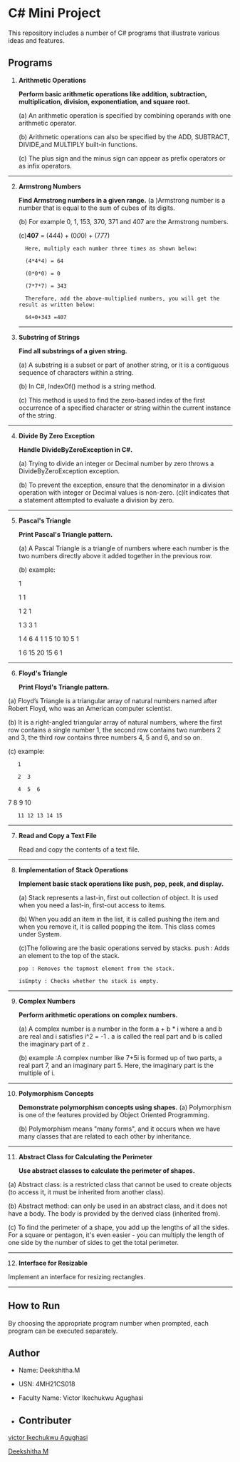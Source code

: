 # C# Mini Project

This repository includes a number of C# programs that illustrate various ideas and features.

## Programs

1. **Arithmetic Operations**

    **Perform basic arithmetic operations like addition, subtraction, multiplication, division, exponentiation, and square root.**

   (a) An arithmetic operation is specified by combining operands with one arithmetic operator.
   
   (b) Arithmetic operations can also be specified by the ADD, SUBTRACT, DIVIDE,and MULTIPLY built-in functions.
   
   (c) The plus sign and the minus sign can appear as prefix operators or as infix operators.
   
   
 ********************************************************************************************************************************************
 
2. **Armstrong Numbers**
   
    **Find Armstrong numbers in a given range.**
(a )Armstrong number is a number that is equal to the sum of cubes of its digits.

   (b) For example 0, 1, 153, 370, 371 and 407 are the Armstrong numbers.

   (c)**407** = (4*4*4) + (0*0*0) + (7*7*7)

         Here, multiply each number three times as shown below:

         (4*4*4) = 64

         (0*0*0) = 0

         (7*7*7) = 343

         Therefore, add the above-multiplied numbers, you will get the result as written below:

         64+0+343 =407
    *********************************************************************************************************************************************
3. **Substring of Strings**
   
   **Find all substrings of a given string.**

   (a) A substring is a subset or part of another string, or it is a contiguous sequence of characters within a string.

   (b) In C#, IndexOf() method is a string method.

   (c) This method is used to find the zero-based index of the first occurrence of a specified character or string within the current instance of the string.
   
   
 *********************************************************************************************************************************************
4. **Divide By Zero Exception**
   
    **Handle DivideByZeroException in C#.**

   (a) Trying to divide an integer or Decimal number by zero throws a DivideByZeroException exception.

   (b) To prevent the exception, ensure that the denominator in a division operation with integer or Decimal values is non-zero.
(c)It indicates that a statement attempted to evaluate a division by zero.
   

 *********************************************************************************************************************************************
5. **Pascal's Triangle**
   
   **Print Pascal's Triangle pattern.**

   (a) A Pascal Triangle is a triangle of numbers where each number is the two numbers directly above it added together in the previous row.

   (b) example:

      1
   
      1 1
   
      1 2 1
   
      1 3 3 1
   
      1 4 6 4 1
   1 5 10 10 5 1
   
      1 6 15 20 15 6 1
   

 *********************************************************************************************************************************************
6. **Floyd's Triangle**

   **Print Floyd's Triangle pattern.**

  (a)  Floyd’s Triangle is a triangular array of natural numbers named after Robert Floyd, who was an American computer scientist.
  
  (b) It is a right-angled triangular array of natural numbers, where the first row contains a single number 1, the second row contains two numbers 2 and 3, the 
      third row contains three numbers 4, 5 and 6, and so on. 

  (c) example:

       1
       
       2  3
       
       4  5  6
7  8  9 10
       
       11 12 13 14 15


 ******************************************************************************************************************************************************************
7. **Read and Copy a Text File**

   Read and copy the contents of a text file.
   

 ****************************************************************************************************************************************************************
8. **Implementation of Stack Operations**

   **Implement basic stack operations like push, pop, peek, and display.**

   (a) Stack represents a last-in, first out collection of object. It is used when you need a last-in, first-out access to items.

   (b) When you add an item in the list, it is called pushing the item and when you remove it, it is called popping the item. This class comes under System. 
    
   (c)The following are the basic operations served by stacks.
push : Adds an element to the top of the stack.

       pop : Removes the topmost element from the stack.

       isEmpty : Checks whether the stack is empty.
   

 *****************************************************************************************************************************************************************
9. **Complex Numbers**

   **Perform arithmetic operations on complex numbers.**

    (a) A complex number is a number in the form a + b * i where a and b are real and i satisfies i^2 = -1 . a is called the real part and b is called the 
        imaginary part of z .

    (b) example :A complex number like 7+5i is formed up of two parts, a real part 7, and an imaginary part 5. Here, the imaginary part is the multiple of i.

 **************************************************************************************************************************************************************
10. **Polymorphism Concepts**
   
    **Demonstrate polymorphism concepts using shapes.**
(a) Polymorphism is one of the features provided by Object Oriented Programming.

     (b) Polymorphism means "many forms", and it occurs when we have many classes that are related to each other by inheritance.
    

 *********************************************************************************************************************************************
11. **Abstract Class for Calculating the Perimeter**

    **Use abstract classes to calculate the perimeter of shapes.**

   (a)  Abstract class: is a restricted class that cannot be used to create objects (to access it, it must be inherited from another class).
   
   (b) Abstract method: can only be used in an abstract class, and it does not have a body. The body is provided by the derived class (inherited from).

   (c) To find the perimeter of a shape, you add up the lengths of all the sides. For a square or pentagon, it's even easier - you can multiply the length of one 
       side by the number of sides to get the total perimeter.
       

 *********************************************************************************************************************************************
12. **Interface for Resizable**

  Implement an interface for resizing rectangles.

 *********************************************************************************************************************************************

## How to Run

By choosing the appropriate program number when prompted, each program can be executed separately.

## Author

- Name: Deekshitha.M
- USN: 4MH21CS018
- Faculty Name: Victor Ikechukwu Agughasi

-   ## Contributer
  [victor Ikechukwu Agughasi](https://github.com/Victor-Ikechukwu )
  
  [Deekshitha M](https://github.com/deekshitha24)
  


